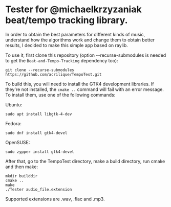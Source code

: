 # Tester for @michaelkrzyzaniak beat/tempo tracking library.

In order to obtain the best parameters for different kinds of music, understand how the algorithms work and change them to obtain better results, I decided to make this simple app based on raylib.

To use it, first clone this repository (option --recurse-submodules is needed to get the `Beat-and-Tempo-Tracking` dependency too):

`git clone --recurse-submodules https://github.com/acrilique/TempoTest.git`

To build this, you will need to install the GTK4 development libraries. If they're not installed, the `cmake ..` command will fail with an error message. To install them, use one of the following commands:

Ubuntu:
```
sudo apt install libgtk-4-dev
```
Fedora:
```
sudo dnf install gtk4-devel
```
OpenSUSE:
```
sudo zypper install gtk4-devel
```

After that, go to the TempoTest directory, make a build directory, run cmake and then make:
```
mkdir builddir
cmake ..
make
./Tester audio_file.extension
```
Supported extensions are .wav, .flac and .mp3.
